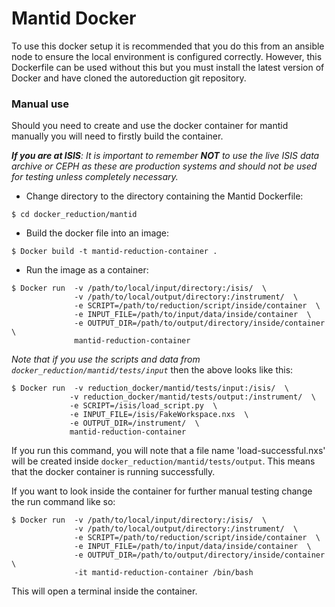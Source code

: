 # Mantid Docker
To use this docker setup it is recommended that you do this from an ansible node to ensure the local environment is configured correctly.
However, this Dockerfile can be used without this but you must install the latest version of Docker and have cloned the autoreduction git repository.

### Manual use
Should you need to create and use the docker container for mantid manually you will need to firstly build the container.

***If you are at ISIS**:  It is important to remember **NOT** to use the live ISIS data archive or CEPH as these are production systems
 and should not be used for testing unless completely necessary.*

* Change directory to the directory containing the Mantid Dockerfile:

```$ cd docker_reduction/mantid```

* Build the docker file into an image:

```$ Docker build -t mantid-reduction-container . ```

* Run the image as a container:

```
$ Docker run  -v /path/to/local/input/directory:/isis/  \
              -v /path/to/local/output/directory:/instrument/  \
              -e SCRIPT=/path/to/reduction/script/inside/container  \
              -e INPUT_FILE=/path/to/input/data/inside/container  \
              -e OUTPUT_DIR=/path/to/output/directory/inside/container  \
              mantid-reduction-container
```

*Note that if you use the scripts and data from `docker_reduction/mantid/tests/input`* then the above looks like this:
 ```
$ Docker run  -v reduction_docker/mantid/tests/input:/isis/  \
              -v reduction_docker/mantid/tests/output:/instrument/  \
              -e SCRIPT=/isis/load_script.py  \
              -e INPUT_FILE=/isis/FakeWorkspace.nxs  \
              -e OUTPUT_DIR=/instrument/  \
              mantid-reduction-container
```
If you run this command, you will note that a file name 'load-successful.nxs' will be created inside `docker_reduction/mantid/tests/output`.
This means that the docker container is running successfully.

If you want to look inside the container for further manual testing change the run command like so:
```
$ Docker run  -v /path/to/local/input/directory:/isis/  \
              -v /path/to/local/output/directory:/instrument/  \
              -e SCRIPT=/path/to/reduction/script/inside/container  \
              -e INPUT_FILE=/path/to/input/data/inside/container  \
              -e OUTPUT_DIR=/path/to/output/directory/inside/container  \
              -it mantid-reduction-container /bin/bash
```
This will open a terminal inside the container.
